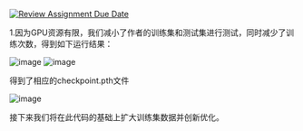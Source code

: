 [![Review Assignment Due Date](https://classroom.github.com/assets/deadline-readme-button-24ddc0f5d75046c5622901739e7c5dd533143b0c8e959d652212380cedb1ea36.svg)](https://classroom.github.com/a/8oH8aWc3)


1.因为GPU资源有限，我们减小了作者的训练集和测试集进行测试，同时减少了训练次数，得到如下运行结果：

![image](https://github.com/OUC-CV/final-project-day-day-up/assets/170995577/3d677807-7f90-4965-a977-be8abcd59fd7)
![image](https://github.com/OUC-CV/final-project-day-day-up/assets/170995577/9a804a0d-ab50-4fd5-a870-9f49b88bb5ee)

得到了相应的checkpoint.pth文件

![image](https://github.com/OUC-CV/final-project-day-day-up/assets/170995577/48e62f0f-b52a-4e8c-a231-b1209562121a)

接下来我们将在此代码的基础上扩大训练集数据并创新优化。
